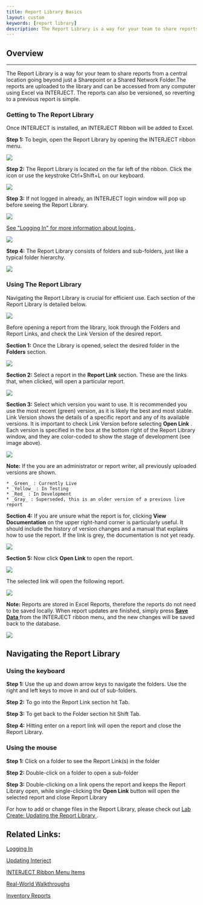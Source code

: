 ```yaml
---
title: Report Library Basics
layout: custom
keywords: [report library]
description: The Report Library is a way for your team to share reports from a central location going beyond just a Sharepoint or a Shared Network Folder.The reports are uploaded to the library and can be accessed from any computer using Excel via INTERJECT.
---
```


##  **Overview**
---

The Report Library is a way for your team to share reports from a central location going beyond just a Sharepoint or a Shared Network Folder.The reports are uploaded to the library and can be accessed from any computer using Excel via INTERJECT. The reports can also be versioned, so reverting to a previous report is simple. 

###  Getting to The Report Library 

Once INTERJECT is installed, an INTERJECT Ribbon will be added to Excel. 

**Step 1:** To begin, open the Report Library by opening the INTERJECT ribbon menu. 

![](/images/ReportLibraryBasics/1.01GettingtoRL-InterjectTab.png)

**Step 2:** The Report Library is located on the far left of the ribbon. Click the icon or use the keystroke  Ctrl+Shift+L on our keyboard. 

![](/images/ReportLibraryBasics/1.02GettingtoRL-ClickRL.png)

**Step 3:** If not logged in already, an INTERJECT login window will pop up before seeing the Report Library. 

![](/images/ReportLibraryBasics/1.03GettingtoRL-Login-Form.png)

[ See "Logging In" for more information about logins ](/wAbout/Logging-In). 

![](/images/ReportLibraryBasics/image2017-8-2_16-3-54.png)

**Step 4:** The Report Library consists of folders and sub-folders, just like a typical folder hierarchy. 

![](/images/ReportLibraryBasics/image2017-8-4_13-27-29.png)

###  Using The Report Library 

Navigating the Report Library is crucial for efficient use. Each section of the Report Library is detailed below. 

![](/images/ReportLibraryBasics/image2017-8-7_9-6-3.png)

Before opening a report from the library, look through the Folders and Report Links, and check the Link Version of the desired report. 

**Section 1:** Once the Library is opened, select the desired folder in the **Folders** section. 

![](/images/ReportLibraryBasics/2.01UsingtheRL-Folders.png)

**Section 2:** Select a report in the **Report Link** section. These are the links that, when clicked, will open a particular report. 

![](/images/ReportLibraryBasics/2.02UsingtheRL-Report-Links.png)

**Section 3:** Select which version you want to use. It is recommended you use the most recent (green) version, as it is likely the best and most stable. Link Version shows the details of a specific report and any of its available versions. It is important to check Link Version before selecting **Open Link** . Each version is specified in the box at the bottom right of the Report Library window, and they are color-coded to show the stage of development (see image above). 

![](/images/ReportLibraryBasics/2.03UsingtheRL-LinkVersion.png)   

**Note:** If the you are an administrator or report writer, all previously uploaded versions are shown.

    * _Green_ : Currently Live 
    * _Yellow_ : In Testing 
    * _Red_ : In Development 
    * _Gray_ : Superseded, this is an older version of a previous live report 

**Section 4:** If you are unsure what the report is for, clicking **View Documentation** on the upper right-hand corner is particularly useful. It should include the history of version changes and a manual that explains how to use the report. If the link is grey, the documentation is not yet ready. 

 ![](/images/ReportLibraryBasics/2.05UsingtheRL-ViewDocumentation.png)   

**Section 5:** Now click **Open Link** to open the report. 

 ![](/images/ReportLibraryBasics/2.04UsingtheRL-OpenLink.png)   

The selected link will open the following report. 

![](/images/ReportLibraryBasics/image2017-6-16_13-50-21.png)

**Note:** Reports are stored in Excel Reports, therefore the reports do not need to be  saved locally. When report updates are finished, simply press [ **Save Data** ](/wPortal/INTERJECT-Ribbon-Menu-Items.html) from the INTERJECT ribbon menu, and the new changes will be saved back to the database. 

![](/images/ReportLibraryBasics/image2017-8-7_9-53-27.png)

##  Navigating the Report Library 

###  Using the keyboard 

**Step 1:** Use the up and down arrow keys to navigate the folders. Use the right and left keys to move in and out of sub-folders. 

**Step 2:** To go into the Report Link section hit Tab. 

**Step 3:** To get back to the Folder section hit Shift Tab. 

**Step 4:** Hitting enter on a report link will open the report and close the Report Library. 

###  Using the mouse 

**Step 1:** Click on a folder to see the Report Link(s) in the folder 

**Step 2:** Double-click on a folder to open a sub-folder 

**Step 3:** Double-clicking on a link opens the report and keeps the Report Library open, while single-clicking the **Open Link** button will open the selected report and close Report Library 
    

For how to add or change files in the Report Library, please check out [ Lab Create: Updating the Report Library ](/wGetStarted/L-Create-UpdatingReportLibrary) . 



##  Related Links: 

[ Logging In ](/wAbout/Logging-In.html)

[ Updating Interject ](/wAbout/Updating-INTERJECT.html)

[ INTERJECT Ribbon Menu Items ](INTERJECT-Ribbon-Menu-Items.html)

[ Real-World Walkthroughs ](/wAbout/Real-World-Walkthroughs.html)

[ Inventory Reports ](/wAbout/Inventory-Reports.html)

  

